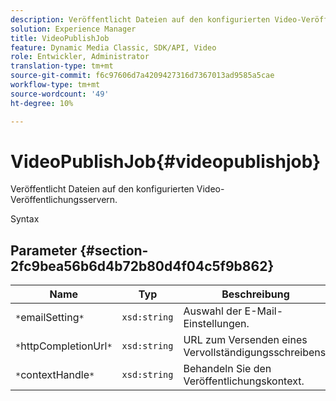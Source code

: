 ```yaml
---
description: Veröffentlicht Dateien auf den konfigurierten Video-Veröffentlichungsservern.
solution: Experience Manager
title: VideoPublishJob
feature: Dynamic Media Classic, SDK/API, Video
role: Entwickler, Administrator
translation-type: tm+mt
source-git-commit: f6c97606d7a4209427316d7367013ad9585a5cae
workflow-type: tm+mt
source-wordcount: '49'
ht-degree: 10%

---
```



# VideoPublishJob{#videopublishjob}

Veröffentlicht Dateien auf den konfigurierten Video-Veröffentlichungsservern.

Syntax

## Parameter {#section-2fc9bea56b6d4b72b80d4f04c5f9b862}

| Name | Typ | Beschreibung |
|---|---|---|
| `*`emailSetting`*` | `xsd:string` | Auswahl der E-Mail-Einstellungen. |
| `*`httpCompletionUrl`*` | `xsd:string` | URL zum Versenden eines Vervollständigungsschreibens. |
| `*`contextHandle`*` | `xsd:string` | Behandeln Sie den Veröffentlichungskontext. |


